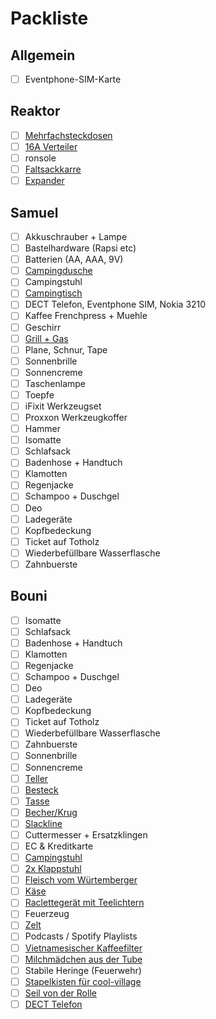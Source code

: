 # Packliste

## Allgemein
- [ ] Eventphone-SIM-Karte

## Reaktor
- [ ] [Mehrfachsteckdosen](https://github.com/samuelb/cccamp2019/issues/5)
- [ ] [16A Verteiler](https://github.com/samuelb/cccamp2019/issues/5)
- [ ] ronsole
- [ ] [Faltsackkarre](https://github.com/samuelb/cccamp2019/issues/12)
- [ ] [Expander](https://github.com/samuelb/cccamp2019/issues/12)

## Samuel
- [ ] Akkuschrauber + Lampe
- [ ] Bastelhardware (Rapsi etc)
- [ ] Batterien (AA, AAA, 9V)
- [ ] [Campingdusche](https://github.com/samuelb/cccamp2019/issues/11)
- [ ] Campingstuhl
- [ ] [Campingtisch](https://github.com/samuelb/cccamp2019/issues/2)
- [ ] DECT Telefon, Eventphone SIM, Nokia 3210
- [ ] Kaffee Frenchpress + Muehle
- [ ] Geschirr
- [ ] [Grill + Gas](https://github.com/samuelb/cccamp2019/issues/4)
- [ ] Plane, Schnur, Tape
- [ ] Sonnenbrille
- [ ] Sonnencreme
- [ ] Taschenlampe
- [ ] Toepfe
- [ ] iFixit Werkzeugset
- [ ] Proxxon Werkzeugkoffer
- [ ] Hammer
- [ ] Isomatte
- [ ] Schlafsack
- [ ] Badenhose + Handtuch
- [ ] Klamotten
- [ ] Regenjacke
- [ ] Schampoo + Duschgel 
- [ ] Deo
- [ ] Ladegeräte
- [ ] Kopfbedeckung
- [ ] Ticket auf Totholz
- [ ] Wiederbefüllbare Wasserflasche
- [ ] Zahnbuerste

## Bouni

- [ ] Isomatte
- [ ] Schlafsack
- [ ] Badenhose + Handtuch
- [ ] Klamotten
- [ ] Regenjacke
- [ ] Schampoo + Duschgel 
- [ ] Deo
- [ ] Ladegeräte
- [ ] Kopfbedeckung
- [ ] Ticket auf Totholz
- [ ] Wiederbefüllbare Wasserflasche
- [ ] Zahnbuerste
- [ ] Sonnenbrille
- [ ] Sonnencreme
- [ ] [Teller](https://github.com/samuelb/cccamp2019/issues/6)
- [ ] [Besteck](https://github.com/samuelb/cccamp2019/issues/6)
- [ ] [Tasse](https://github.com/samuelb/cccamp2019/issues/6)
- [ ] [Becher/Krug](https://github.com/samuelb/cccamp2019/issues/6)
- [ ] [Slackline](https://github.com/samuelb/cccamp2019/issues/14)
- [ ] Cuttermesser + Ersatzklingen
- [ ] EC & Kreditkarte
- [ ] [Campingstuhl](https://github.com/samuelb/cccamp2019/issues/3)
- [ ] [2x Klappstuhl](https://github.com/samuelb/cccamp2019/issues/3)
- [ ] [Fleisch vom Würtemberger](https://github.com/samuelb/cccamp2019/issues/18)
- [ ] [Käse](https://github.com/samuelb/cccamp2019/issues/9)
- [ ] [Raclettegerät mit Teelichtern](https://github.com/samuelb/cccamp2019/issues/9)
- [ ] Feuerzeug
- [ ] [Zelt](https://github.com/samuelb/cccamp2019/issues/1)
- [ ] Podcasts / Spotify Playlists
- [ ] [Vietnamesischer Kaffeefilter](https://github.com/samuelb/cccamp2019/issues/7)
- [ ] [Milchmädchen aus der Tube](https://github.com/samuelb/cccamp2019/issues/7)
- [ ] Stabile Heringe (Feuerwehr)
- [ ] [Stapelkisten für cool-village](https://github.com/samuelb/cccamp2019/issues/11)
- [ ] [Seil von der Rolle](https://github.com/samuelb/cccamp2019/issues/20)
- [ ] [DECT Telefon](https://github.com/samuelb/cccamp2019/issues/24)
